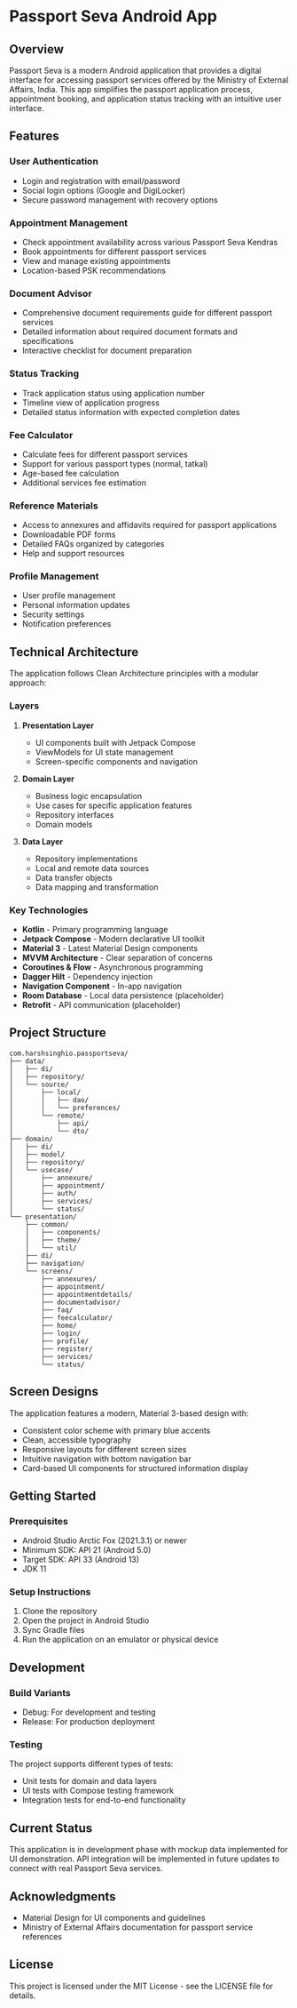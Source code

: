 # Passport Seva Android App

## Overview
Passport Seva is a modern Android application that provides a digital interface for accessing passport services offered by the Ministry of External Affairs, India. This app simplifies the passport application process, appointment booking, and application status tracking with an intuitive user interface.

## Features

### User Authentication
- Login and registration with email/password
- Social login options (Google and DigiLocker)
- Secure password management with recovery options

### Appointment Management
- Check appointment availability across various Passport Seva Kendras
- Book appointments for different passport services
- View and manage existing appointments
- Location-based PSK recommendations

### Document Advisor
- Comprehensive document requirements guide for different passport services
- Detailed information about required document formats and specifications
- Interactive checklist for document preparation

### Status Tracking
- Track application status using application number
- Timeline view of application progress
- Detailed status information with expected completion dates

### Fee Calculator
- Calculate fees for different passport services
- Support for various passport types (normal, tatkal)
- Age-based fee calculation
- Additional services fee estimation

### Reference Materials
- Access to annexures and affidavits required for passport applications
- Downloadable PDF forms
- Detailed FAQs organized by categories
- Help and support resources

### Profile Management
- User profile management
- Personal information updates
- Security settings
- Notification preferences

## Technical Architecture

The application follows Clean Architecture principles with a modular approach:

### Layers
1. **Presentation Layer**
   - UI components built with Jetpack Compose
   - ViewModels for UI state management
   - Screen-specific components and navigation

2. **Domain Layer**
   - Business logic encapsulation
   - Use cases for specific application features
   - Repository interfaces
   - Domain models

3. **Data Layer**
   - Repository implementations
   - Local and remote data sources
   - Data transfer objects
   - Data mapping and transformation

### Key Technologies

- **Kotlin** - Primary programming language
- **Jetpack Compose** - Modern declarative UI toolkit
- **Material 3** - Latest Material Design components
- **MVVM Architecture** - Clear separation of concerns
- **Coroutines & Flow** - Asynchronous programming
- **Dagger Hilt** - Dependency injection
- **Navigation Component** - In-app navigation
- **Room Database** - Local data persistence (placeholder)
- **Retrofit** - API communication (placeholder)

## Project Structure

```
com.harshsinghio.passportseva/
├── data/
│   ├── di/
│   ├── repository/
│   └── source/
│       ├── local/
│       │   ├── dao/
│       │   └── preferences/
│       └── remote/
│           ├── api/
│           └── dto/
├── domain/
│   ├── di/
│   ├── model/
│   ├── repository/
│   └── usecase/
│       ├── annexure/
│       ├── appointment/
│       ├── auth/
│       ├── services/
│       └── status/
└── presentation/
    ├── common/
    │   ├── components/
    │   ├── theme/
    │   └── util/
    ├── di/
    ├── navigation/
    └── screens/
        ├── annexures/
        ├── appointment/
        ├── appointmentdetails/
        ├── documentadvisor/
        ├── faq/
        ├── feecalculator/
        ├── home/
        ├── login/
        ├── profile/
        ├── register/
        ├── services/
        └── status/
```

## Screen Designs

The application features a modern, Material 3-based design with:

- Consistent color scheme with primary blue accents
- Clean, accessible typography
- Responsive layouts for different screen sizes
- Intuitive navigation with bottom navigation bar
- Card-based UI components for structured information display

## Getting Started

### Prerequisites
- Android Studio Arctic Fox (2021.3.1) or newer
- Minimum SDK: API 21 (Android 5.0)
- Target SDK: API 33 (Android 13)
- JDK 11

### Setup Instructions
1. Clone the repository
2. Open the project in Android Studio
3. Sync Gradle files
4. Run the application on an emulator or physical device

## Development

### Build Variants
- Debug: For development and testing
- Release: For production deployment

### Testing
The project supports different types of tests:
- Unit tests for domain and data layers
- UI tests with Compose testing framework
- Integration tests for end-to-end functionality

## Current Status

This application is in development phase with mockup data implemented for UI demonstration. API integration will be implemented in future updates to connect with real Passport Seva services.

## Acknowledgments
- Material Design for UI components and guidelines
- Ministry of External Affairs documentation for passport service references

## License
This project is licensed under the MIT License - see the LICENSE file for details.